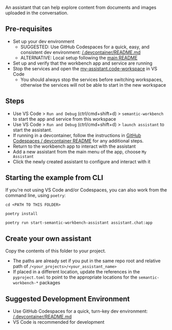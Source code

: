 An assistant that can help explore content from documents and images uploaded in the conversation.

## Pre-requisites

- Set up your dev environment
  - SUGGESTED: Use GitHub Codespaces for a quick, easy, and consistent dev
    environment: [/.devcontainer/README.md](../../.devcontainer/README.md)
  - ALTERNATIVE: Local setup following the [main README](../../README.md#quick-start---local-development-environment)
- Set up and verify that the workbench app and service are running
- Stop the services and open the [my-assistant.code-workspace](./my-assistant.code-workspace) in VS Code
  - You should always stop the services before switching workspaces, otherwise the services will not be able to start in the new workspace

## Steps

- Use VS Code > `Run and Debug` (ctrl/cmd+shift+d) > `semantic-workbench` to start the app and service from this workspace
- Use VS Code > `Run and Debug` (ctrl/cmd+shift+d) > `launch assistant` to start the assistant.
- If running in a devcontainer, follow the instructions in [GitHub Codespaces / devcontainer README](../../.devcontainer/README.md#start-the-app-and-service) for any additional steps.
- Return to the workbench app to interact with the assistant
- Add a new assistant from the main menu of the app, choose `My Assistant`
- Click the newly created assistant to configure and interact with it

## Starting the example from CLI

If you're not using VS Code and/or Codespaces, you can also work from the
command line, using `poetry`:

```
cd <PATH TO THIS FOLDER>

poetry install

poetry run start-semantic-workbench-assistant assistant.chat:app
```

## Create your own assistant

Copy the contents of this folder to your project.

- The paths are already set if you put in the same repo root and relative path of `/<your_projects>/<your_assistant_name>`
- If placed in a different location, update the references in the `pyproject.toml` to point to the appropriate locations for the `semantic-workbench-*` packages

## Suggested Development Environment

- Use GitHub Codespaces for a quick, turn-key dev environment: [/.devcontainer/README.md](../../.devcontainer/README.md)
- VS Code is recommended for development
